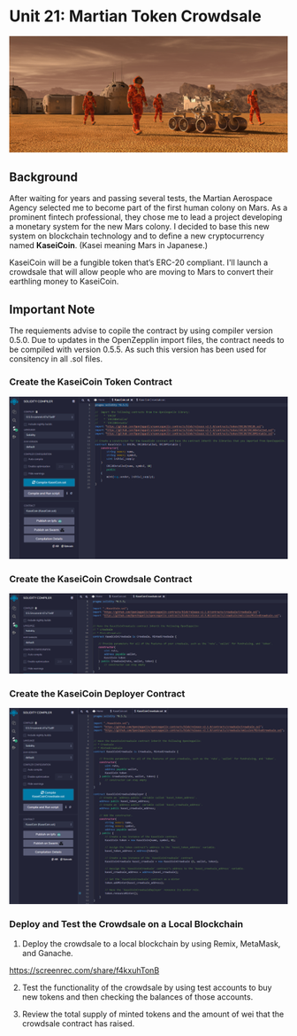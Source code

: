 # Unit 21: Martian Token Crowdsale

![alt=""](Images/application-image.png)

## Background

After waiting for years and passing several tests, the Martian Aerospace Agency selected me to become part of the first human colony on Mars. As a prominent fintech professional, they chose me to lead a project developing a monetary system for the new Mars colony. I decided to base this new system on blockchain technology and to define a new cryptocurrency named **KaseiCoin**. (Kasei meaning Mars in Japanese.)

KaseiCoin will be a fungible token that’s ERC-20 compliant. I'll launch a crowdsale that will allow people who are moving to Mars to convert their earthling money to KaseiCoin.

## Important Note

The requiements advise to copile the contract by using compiler version 0.5.0. Due to updates in the OpenZepplin import files, the contract needs to be compiled with version 0.5.5. As such this version has been used for consitency in all .sol files. 

### Create the KaseiCoin Token Contract

![](https://github.com/apfreeman/Unit-21-Martian-Token-Crowdsale/blob/main/Images/1_coin_compiled.PNG?raw=true)

### Create the KaseiCoin Crowdsale Contract

![](https://github.com/apfreeman/Unit-21-Martian-Token-Crowdsale/blob/main/Images/2_contract_compiled.PNG?raw=true)

### Create the KaseiCoin Deployer Contract

![](https://github.com/apfreeman/Unit-21-Martian-Token-Crowdsale/blob/main/Images/3_deployer_contract_compiled.PNG?raw=true)

### Deploy and Test the Crowdsale on a Local Blockchain

1. Deploy the crowdsale to a local blockchain by using Remix, MetaMask, and Ganache.

https://screenrec.com/share/f4kxuhTonB

2. Test the functionality of the crowdsale by using test accounts to buy new tokens and then checking the balances of those accounts.

3. Review the total supply of minted tokens and the amount of wei that the crowdsale contract has raised.





